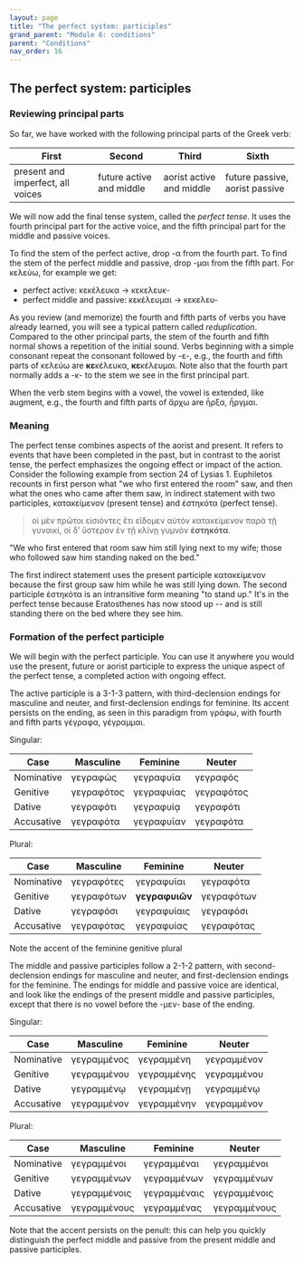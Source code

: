 ```yaml
---
layout: page
title: "The perfect system: participles"
grand_parent: "Module 6: conditions"
parent: "Conditions"
nav_order: 16
---
```




## The perfect system: participles

### Reviewing principal parts

So far, we have worked with the following principal parts of the Greek verb:

| First | Second | Third | Sixth | 
| --- | --- | --- | --- |
| present and imperfect, all voices | future active and middle | aorist active and middle | future passive, aorist passive |

We will now add the final tense system, called the *perfect tense*.  It uses the fourth principal part for the active voice, and the fifth principal part for the middle and passive voices.

To find the stem of the perfect active, drop -α from the fourth part. To find the stem of the perfect middle and passive, drop -μαι from the fifth part.  For κελεύω, for example we get:

- perfect active: κεκέλευκα -> κεκελευκ-
- perfect middle and passive:  κεκέλευμαι -> κεκελευ-

As you review (and memorize) the fourth and fifth parts of verbs you have already learned, you will see a typical pattern called *reduplication*. Compared to the other principal parts, the stem of the fourth and fifth normal shows a repetition of the initial sound.  Verbs beginning with a simple consonant repeat the consonant followed by -ε-, e.g., the fourth and fifth parts of κελεύω are **κε**κέλευκα, **κε**κέλευμαι.  Note also that the fourth part normally adds a -κ- to the stem we see in the first principal part. 

When the verb stem begins with a vowel, the vowel is extended, like augment, e.g., the fourth and fifth parts of ἄρχω are ἦρξα, ἦργμαι.


### Meaning

The perfect tense combines aspects of the aorist and present.  It refers to events that have been completed in the past, but in contrast to the aorist tense, the perfect emphasizes the ongoing effect or impact of the action. Consider the following example from section 24 of Lysias 1.  Euphiletos recounts in first person what "we who first entered the room" saw, and then what the ones who came after them saw, in indirect statement with two participles, κατακείμενον (present tense) and ἑστηκότα (perfect tense).  

> οἱ μὲν πρῶτοι εἰσιόντες ἔτι εἴδομεν αὐτὸν κατακείμενον παρὰ τῇ γυναικί, οἱ δʼ ὕστερον ἐν τῇ κλίνῃ γυμνὸν **ἑστηκότα**.

"We who first entered that room saw him still lying next to my wife; those who followed saw him standing naked on the bed."

The first indirect statement uses the present participle κατακείμενον because the first group saw him while he was still lying down.  The second participle ἑστηκότα is an intransitive form meaning "to stand up."  It's in the perfect tense because Eratosthenes has now stood up -- and is still standing there on the bed where they see him.



### Formation of the perfect participle

We will begin with the perfect participle.  You can use it anywhere you would use the present, future or aorist participle to express the unique aspect of the perfect tense, a completed action with ongoing effect.

The active participle is a 3-1-3 pattern, with third-declension endings for masculine and neuter, and first-declension endings for feminine.  Its accent persists on the ending, as seen in this paradigm from γράφω, with fourth and fifth parts γέγραφα, γέγραμμαι.

Singular:

|  Case | Masculine | Feminine | Neuter |
| --- | --- | --- | --- |
|  Nominative | γεγραφώς | γεγραφυῖα | γεγραφός |
| Genitive | γεγραφότος | γεγραφυίας | γεγραφότος |
| Dative | γεγραφότι | γεγραφυίᾳ | γεγραφότι |
| Accusative | γεγραφότα | γεγραφυῖαν | γεγραφότα |
 


Plural:

|  Case | Masculine | Feminine | Neuter |
| --- | --- | --- | --- |
|  Nominative | γεγραφότες | γεγραφυῖαι | γεγραφότα |
| Genitive |  γεγραφότων | **γεγραφυιῶν** | γεγραφότων |
| Dative | γεγραφόσι | γεγραφυίαις | γεγραφόσι |
| Accusative | γεγραφότας | γεγραφυίας | γεγραφότας |

Note the accent of the feminine genitive plural


The middle and passive participles follow a 2-1-2 pattern, with second-declension endings for masculine and neuter, and first-declension endings for the feminine.  The endings for middle and passive voice are identical, and look like the endings of the present middle and passive participles, except that there is no vowel before the -μεν- base of the ending.



Singular:

|  Case | Masculine | Feminine | Neuter |
| --- | --- | --- | --- |
|  Nominative | γεγραμμένος | γεγραμμένη | γεγραμμένον |
| Genitive | γεγραμμένου | γεγραμμένης | γεγραμμένου |
| Dative | γεγραμμένῳ | γεγραμμένῃ | γεγραμμένῳ |
| Accusative | γεγραμμένον | γεγραμμένην | γεγραμμένον |
 


Plural:

|  Case | Masculine | Feminine | Neuter |
| --- | --- | --- | --- |
|  Nominative | γεγραμμένοι | γεγραμμέναι | γεγραμμένοι |
| Genitive |  γεγραμμένων | γεγραμμένων | γεγραμμένων |
| Dative | γεγραμμένοις  | γεγραμμέναις | γεγραμμένοις |
| Accusative | γεγραμμένους | γεγραμμένας  | γεγραμμένους  |


Note that the accent persists on the penult:  this can help you quickly distinguish the perfect middle and passive from the present middle and passive participles.


